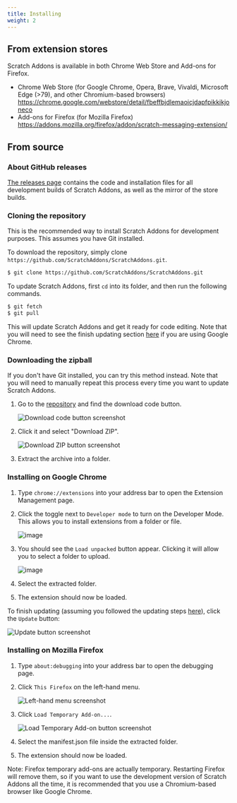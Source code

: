 ```yaml
---
title: Installing
weight: 2
---
```


## From extension stores

Scratch Addons is available in both Chrome Web Store and Add-ons for Firefox.

- Chrome Web Store (for Google Chrome, Opera, Brave, Vivaldi, Microsoft Edge (>79), and other Chromium-based browsers)  
  https://chrome.google.com/webstore/detail/fbeffbjdlemaoicjdapfpikkikjoneco  
- Add-ons for Firefox (for Mozilla Firefox)  
  https://addons.mozilla.org/firefox/addon/scratch-messaging-extension/  


## From source

### About GitHub releases

[The releases page](https://github.com/ScratchAddons/ScratchAddons/releases) contains the code and installation files for all development builds of Scratch Addons, as well as the mirror of the store builds.

### Cloning the repository

This is the recommended way to install Scratch Addons for development purposes. This assumes you have Git installed.

To download the repository, simply clone `https://github.com/ScratchAddons/ScratchAddons.git`.

```sh
$ git clone https://github.com/ScratchAddons/ScratchAddons.git
```
To update Scratch Addons, first `cd` into its folder, and then run the following commands.

```sh
$ git fetch
$ git pull
```

This will update Scratch Addons and get it ready for code editing. Note that you will need to see the finish updating section [here](#install-on-google-chrome) if you are using Google Chrome.


### Downloading the zipball

If you don't have Git installed, you can try this method instead. Note that you will need to manually repeat this process every time you want to update Scratch Addons.

1. Go to the [repository](https://github.com/ScratchAddons/ScratchAddons) and find the download code button.

   ![Download code button screenshot](https://user-images.githubusercontent.com/61319150/92291572-f17ef080-eede-11ea-85e8-fda961a56074.png)

2. Click it and select "Download ZIP".

   ![Download ZIP button screenshot](https://user-images.githubusercontent.com/61319150/92291570-f0e65a00-eede-11ea-80ee-f32e340327d9.png)

3. Extract the archive into a folder.

### Installing on Google Chrome

1. Type `chrome://extensions` into your address bar to open the Extension Management page.

2. Click the toggle next to `Developer mode` to turn on the Developer Mode. This allows you to install extensions from a folder or file.

   ![image](https://user-images.githubusercontent.com/61319150/92291715-8550bc80-eedf-11ea-9ec1-6628c5b3fbc2.png)

3. You should see the `Load unpacked` button appear. Clicking it will allow you to select a folder to upload.

   ![image](https://user-images.githubusercontent.com/61319150/92291792-d3fe5680-eedf-11ea-9d62-8e02b262f575.png)

4. Select the extracted folder.
5. The extension should now be loaded.

To finish updating (assuming you followed the updating steps [here](#cloning-the-repository)), click the `Update` button:

![Update button screenshot](https://user-images.githubusercontent.com/76265544/120306266-97725680-c2c9-11eb-9583-d4ae7bdd2064.png)


### Installing on Mozilla Firefox

1. Type `about:debugging` into your address bar to open the debugging page.

2. Click `This Firefox` on the left-hand menu.
   
   ![Left-hand menu screenshot](https://user-images.githubusercontent.com/76265544/120303509-cfc46580-c2c6-11eb-9dcc-69dbd0ad8d18.png)

4. Click `Load Temporary Add-on...`.
   
   ![Load Temporary Add-on button screenshot](https://user-images.githubusercontent.com/76265544/120303764-1023e380-c2c7-11eb-81b6-6d0805d80980.png)
   
6. Select the manifest.json file inside the extracted folder.
7. The extension should now be loaded.

Note: Firefox temporary add-ons are actually temporary. Restarting Firefox will remove them, so if you want to use the development version of Scratch Addons all the time, it is recommended that you use a Chromium-based browser like Google Chrome.

